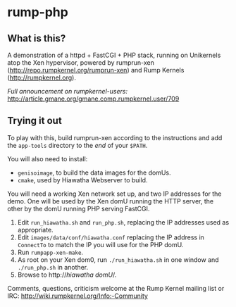 # rump-php

## What is this?

A demonstration of a httpd + FastCGI + PHP stack, running on Unikernels atop
the Xen hypervisor, powered by rumprun-xen
(http://repo.rumpkernel.org/rumprun-xen) and Rump Kernels
(http://rumpkernel.org).

*Full announcement on rumpkernel-users:* http://article.gmane.org/gmane.comp.rumpkernel.user/709

## Trying it out

To play with this, build rumprun-xen according to the instructions and add the
`app-tools` directory to the *end* of your `$PATH`.

You will also need to install:
* `genisoimage`, to build the data images for the domUs.
* `cmake`, used by Hiawatha Webserver to build.

You will need a working Xen network set up, and two IP addresses for the demo.
One will be used by the Xen domU running the HTTP server, the other by the domU
running PHP serving FastCGI.

1. Edit `run_hiawatha.sh` and `run_php.sh`, replacing the IP addresses used as
   appropriate.
2. Edit `images/data/conf/hiawatha.conf` replacing the IP address in
   `ConnectTo` to match the IP you will use for the PHP domU.
3. Run `rumpapp-xen-make`.
4. As root on your Xen dom0, run `./run_hiawatha.sh` in one window and
   `./run_php.sh` in another.
5. Browse to http://_hiawatha domU_/.

Comments, questions, criticism welcome at the Rump Kernel mailing list or IRC:
http://wiki.rumpkernel.org/Info:-Community


